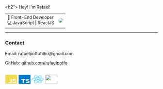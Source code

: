 <h2"> Hey! I'm Rafael!</h2>

<table>
  <tr>
    <td>
      🚀 Front-End Developer <br>
      💻 JavaScript | ReactJS
    </td>
    <td align="right">
      <img height="150" style="border-radius: 10px;" src="https://media0.giphy.com/media/v1.Y2lkPTc5MGI3NjExbXE4NmxhNm9ha2VkdXhyOHA0c3dtZGMzOHlvamN5dTViM2h4bjl2aCZlcD12MV9pbnRlcm5hbF9naWZfYnlfaWQmY3Q9Zw/GDcXg6OD1pq8RxGZVA/giphy.gif">
    </td>
  </tr>
</table>

---

### Contact

<div>
  <p>Email: rafaelpoffofilho@gmail.com</p>
  <p>GitHub: <a href="https://github.com/rafaelpoffo">github.com/rafaelpoffo</a></p>
</div>
  
<div style="display: inline_block"><br>
  <img align="center" height="30" width="40" src="https://raw.githubusercontent.com/devicons/devicon/master/icons/javascript/javascript-plain.svg">
  <img align="center" height="30" width="40" src="https://raw.githubusercontent.com/devicons/devicon/master/icons/typescript/typescript-plain.svg">
  <img align="center" height="30" width="40" src="https://raw.githubusercontent.com/devicons/devicon/master/icons/react/react-original.svg">
  <img align="center" height="30" width="40" src="https://cdn.jsdelivr.net/gh/devicons/devicon/icons/nodejs/nodejs-original.svg">
</div>
